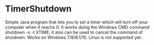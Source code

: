 # TimerShutdown
Simple Java program that lets you to set a timer which will turn off your computer when it reachs 0. It works doing the Windows CMD command shutdown -s -t XTIME; it also can be used to cancel the command of shutdown. Works on Windows 7/8/8.1/10. Linux is not supported yet.
